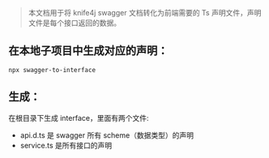 > 本文档用于将 knife4j swagger 文档转化为前端需要的 Ts 声明文件，声明文件是每个接口返回的数据。

## 在本地子项目中生成对应的声明：

```shell
npx swagger-to-interface
```

## 生成：

在根目录下生成 interface，里面有两个文件:

- api.d.ts 是 swagger 所有 scheme（数据类型）的声明
- service.ts 是所有接口的声明
